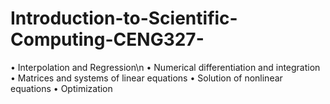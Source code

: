 # Introduction-to-Scientific-Computing-CENG327-

• Interpolation and Regression\n
• Numerical differentiation and integration
• Matrices and systems of linear equations
• Solution of nonlinear equations
• Optimization
